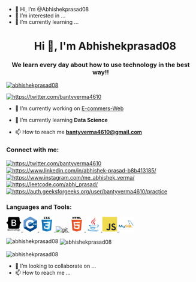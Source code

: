 - 👋 Hi, I’m @Abhishekprasad08
- 👀 I’m interested in ...
- 🌱 I’m currently learning ...<h1 align="center">Hi 👋, I'm Abhishekprasad08</h1>
<h3 align="center">We learn every day about how to use technology in the best way!!</h3>

<p align="left"> <a href="https://github.com/ryo-ma/github-profile-trophy"><img src="https://github-profile-trophy.vercel.app/?username=abhishekprasad08" alt="abhishekprasad08" /></a> </p>

<p align="left"> <a href="https://twitter.com/https://twitter.com/bantyverma4610" target="blank"><img src="https://img.shields.io/twitter/follow/https://twitter.com/bantyverma4610?logo=twitter&style=for-the-badge" alt="https://twitter.com/bantyverma4610" /></a> </p>

- 🔭 I’m currently working on [E-commers-Web](https://github.com/Abhishekprasad08/E-commers-Web)

- 🌱 I’m currently learning **Data Science**

- 📫 How to reach me **bantyverma4610@gmail.com**

<h3 align="left">Connect with me:</h3>
<p align="left">
<a href="https://twitter.com/https://twitter.com/bantyverma4610" target="blank"><img align="center" src="https://raw.githubusercontent.com/rahuldkjain/github-profile-readme-generator/master/src/images/icons/Social/twitter.svg" alt="https://twitter.com/bantyverma4610" height="30" width="40" /></a>
<a href="https://linkedin.com/in/https://www.linkedin.com/in/abhishek-prasad-b8b413185/" target="blank"><img align="center" src="https://raw.githubusercontent.com/rahuldkjain/github-profile-readme-generator/master/src/images/icons/Social/linked-in-alt.svg" alt="https://www.linkedin.com/in/abhishek-prasad-b8b413185/" height="30" width="40" /></a>
<a href="https://instagram.com/https://www.instagram.com/me_abhishek_verma/" target="blank"><img align="center" src="https://raw.githubusercontent.com/rahuldkjain/github-profile-readme-generator/master/src/images/icons/Social/instagram.svg" alt="https://www.instagram.com/me_abhishek_verma/" height="30" width="40" /></a>
<a href="https://www.leetcode.com/https://leetcode.com/abhi_prasad/" target="blank"><img align="center" src="https://raw.githubusercontent.com/rahuldkjain/github-profile-readme-generator/master/src/images/icons/Social/leet-code.svg" alt="https://leetcode.com/abhi_prasad/" height="30" width="40" /></a>
<a href="https://auth.geeksforgeeks.org/user/https://auth.geeksforgeeks.org/user/bantyverma4610/practice" target="blank"><img align="center" src="https://raw.githubusercontent.com/rahuldkjain/github-profile-readme-generator/master/src/images/icons/Social/geeks-for-geeks.svg" alt="https://auth.geeksforgeeks.org/user/bantyverma4610/practice" height="30" width="40" /></a>
</p>

<h3 align="left">Languages and Tools:</h3>
<p align="left"> <a href="https://getbootstrap.com" target="_blank" rel="noreferrer"> <img src="https://raw.githubusercontent.com/devicons/devicon/master/icons/bootstrap/bootstrap-plain-wordmark.svg" alt="bootstrap" width="40" height="40"/> </a> <a href="https://www.w3schools.com/cpp/" target="_blank" rel="noreferrer"> <img src="https://raw.githubusercontent.com/devicons/devicon/master/icons/cplusplus/cplusplus-original.svg" alt="cplusplus" width="40" height="40"/> </a> <a href="https://www.w3schools.com/css/" target="_blank" rel="noreferrer"> <img src="https://raw.githubusercontent.com/devicons/devicon/master/icons/css3/css3-original-wordmark.svg" alt="css3" width="40" height="40"/> </a> <a href="https://git-scm.com/" target="_blank" rel="noreferrer"> <img src="https://www.vectorlogo.zone/logos/git-scm/git-scm-icon.svg" alt="git" width="40" height="40"/> </a> <a href="https://www.w3.org/html/" target="_blank" rel="noreferrer"> <img src="https://raw.githubusercontent.com/devicons/devicon/master/icons/html5/html5-original-wordmark.svg" alt="html5" width="40" height="40"/> </a> <a href="https://www.java.com" target="_blank" rel="noreferrer"> <img src="https://raw.githubusercontent.com/devicons/devicon/master/icons/java/java-original.svg" alt="java" width="40" height="40"/> </a> <a href="https://developer.mozilla.org/en-US/docs/Web/JavaScript" target="_blank" rel="noreferrer"> <img src="https://raw.githubusercontent.com/devicons/devicon/master/icons/javascript/javascript-original.svg" alt="javascript" width="40" height="40"/> </a> <a href="https://www.mysql.com/" target="_blank" rel="noreferrer"> <img src="https://raw.githubusercontent.com/devicons/devicon/master/icons/mysql/mysql-original-wordmark.svg" alt="mysql" width="40" height="40"/> </a> </p>

<p><img align="left" src="https://github-readme-stats.vercel.app/api/top-langs?username=abhishekprasad08&show_icons=true&locale=en&layout=compact" alt="abhishekprasad08" /></p>

<p>&nbsp;<img align="center" src="https://github-readme-stats.vercel.app/api?username=abhishekprasad08&show_icons=true&locale=en" alt="abhishekprasad08" /></p>

<p><img align="center" src="https://github-readme-streak-stats.herokuapp.com/?user=abhishekprasad08&" alt="abhishekprasad08" /></p>

- 💞️ I’m looking to collaborate on ...
- 📫 How to reach me ...

<!---
Abhishekprasad08/Abhishekprasad08 is a ✨ special ✨ repository because its `README.md` (this file) appears on your GitHub profile.
You can click the Preview link to take a look at your changes.
--->
